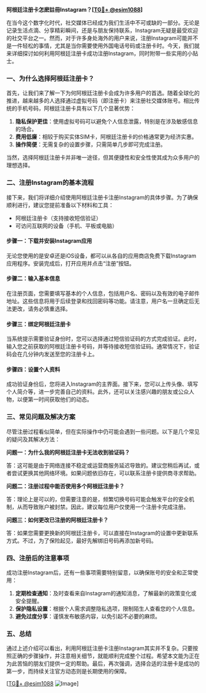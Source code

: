 **阿根廷注册卡怎麽註冊Instagram？[[TG💪+ @esim1088](https://t.me/s/esim1088)]**

在当今这个数字化时代，社交媒体已经成为我们生活中不可或缺的一部分。无论是记录生活点滴、分享精彩瞬间，还是与朋友保持联系，Instagram无疑是最受欢迎的社交平台之一。然而，对于许多身处海外的用户来说，注册Instagram可能并不是一件轻松的事情，尤其是当你需要使用外国电话号码或注册卡时。今天，我们就来详细探讨如何利用阿根廷注册卡成功注册Instagram，同时附带一些实用的小贴士。

### 一、为什么选择阿根廷注册卡？

首先，让我们来了解一下为何阿根廷注册卡会成为许多用户的首选。随着全球化的推进，越来越多的人选择通过虚拟号码（即注册卡）来注册社交媒体账号。相比传统的手机号码，阿根廷注册卡具有以下几个显著优势：

1. **隐私保护更佳**：使用虚拟号码可以避免个人信息泄露，特别是在涉及敏感信息的场合。
2. **费用低廉**：相较于购买实体SIM卡，阿根廷注册卡的价格通常更为经济实惠。
3. **操作简便**：无需复杂的设置步骤，只需简单几步即可完成注册。

当然，选择阿根廷注册卡并非唯一途径，但其便捷性和安全性使其成为众多用户的理想选择。

### 二、注册Instagram的基本流程

接下来，我们将详细介绍使用阿根廷注册卡注册Instagram的具体步骤。为了确保顺利进行，建议您提前准备以下材料和工具：

- 阿根廷注册卡（支持接收短信验证）
- 可访问互联网的设备（手机、平板或电脑）

#### 步骤一：下载并安装Instagram应用

无论您使用的是安卓还是iOS设备，都可以从各自的应用商店免费下载Instagram应用程序。安装完成后，打开应用并点击“注册”按钮。

#### 步骤二：输入基本信息

在注册页面，您需要填写基本的个人信息，包括用户名、密码以及有效的电子邮件地址。这些信息将用于后续登录和找回密码等功能。请注意，用户名一旦确定后无法更改，请务必慎重选择。

#### 步骤三：绑定阿根廷注册卡

当系统提示需要验证身份时，您可以选择通过短信验证码的方式完成验证。此时，输入您之前获取的阿根廷注册卡号码，并等待接收短信验证码。通常情况下，验证码会在几分钟内发送至您的注册卡上。

#### 步骤四：设置个人资料

成功验证身份后，您将进入Instagram的主界面。接下来，您可以上传头像、填写个人简介等，进一步完善自己的资料。此外，还可以关注感兴趣的朋友或公众人物，以便第一时间获取他们的动态。

### 三、常见问题及解决方案

尽管注册过程看似简单，但在实际操作中仍可能会遇到一些问题。以下是几个常见的疑问及其解决方法：

**问题一：为什么我的阿根廷注册卡无法收到验证码？**

答：这可能是由于网络连接不稳定或运营商服务延迟导致的。建议您稍后再试，或者尝试更换其他网络环境。如果问题依旧存在，可以联系注册卡提供商寻求帮助。

**问题二：注册过程中能否使用多个阿根廷注册卡？**

答：理论上是可以的，但需要注意的是，频繁切换号码可能会触发平台的安全机制，从而导致账户被封禁。因此，建议每位用户仅使用一个注册卡完成注册。

**问题三：如何更改已注册的阿根廷注册卡？**

答：如果您需要更换新的阿根廷注册卡，可以直接在Instagram的设置中更新联系方式。不过，为了保险起见，最好先解绑旧号码再添加新号码。

### 四、注册后的注意事项

成功注册Instagram后，还有一些事项需要特别留意，以确保账号的安全和正常使用：

1. **定期检查通知**：及时查看来自Instagram的通知消息，了解最新的政策变化或安全提醒。
2. **保护隐私设置**：根据个人需求调整隐私选项，限制陌生人查看您的个人信息。
3. **避免过度分享**：谨慎发布敏感内容，以免引起不必要的麻烦。

### 五、总结

通过上述介绍可以看出，利用阿根廷注册卡注册Instagram其实并不复杂。只要按照正确的步骤操作，并注意相关细节，就能顺利完成整个过程。希望本文能为正在为此苦恼的朋友们提供一定的帮助。最后，再次强调，选择合适的注册卡是成功的第一步，而持续关注官方动态则是长期使用的保障。

[[TG💪+ @esim1088](https://t.me/s/esim1088) ![Image](https://i.postimg.cc/4NQfJmqS/Snipaste-2025-05-13-00-14-12.png)]